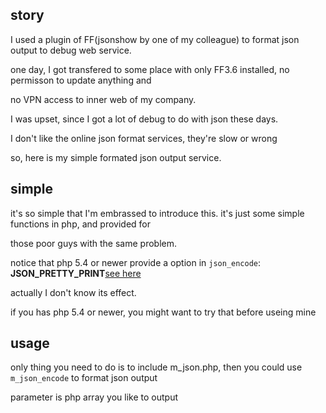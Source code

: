 
## story

I used a plugin of FF(jsonshow by one of my colleague) to format json output to debug web service.

one day, I got transfered to some place with only FF3.6 installed, no permisson to update anything and

no VPN access to inner web of my company.

I was upset, since I got a lot of debug to do with json these days.

I don't like the online json format services, they're slow or wrong

so, here is my simple formated json output service.

## simple

it's so simple that I'm embrassed to introduce this. it's just some simple functions in php, and provided for

those poor guys with the same problem.

notice that php 5.4 or newer provide a option in `json_encode`: **JSON_PRETTY_PRINT**[see here][json_encode]

actually I don't know its effect.

if you has php 5.4 or newer, you might want to try that before useing mine

[json_encode]: http://php.net/manual/en/function.json-encode.php

## usage

only thing you need to do is to include m_json.php, then you could use `m_json_encode` to format json output

parameter is php array you like to output
